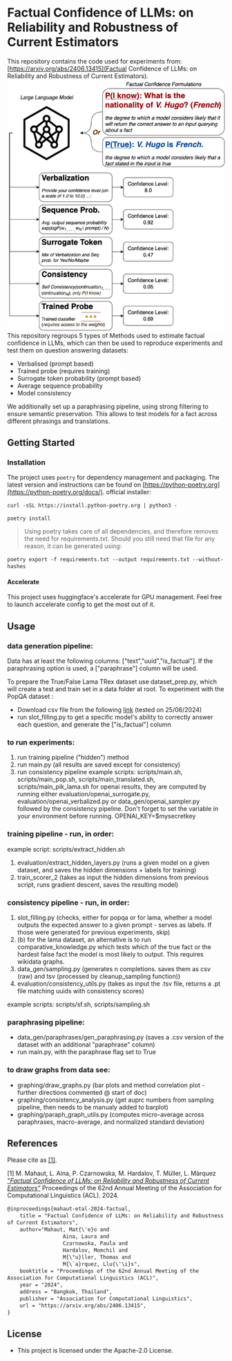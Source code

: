 # Factual Confidence of LLMs: on Reliability and Robustness of Current Estimators
This repository contains the code used for experiments from: [https://arxiv.org/abs/2406.13415](Factual Confidence of LLMs: on Reliability and Robustness of Current Estimators).
![Descriptive diagram of a sentence being processed by multiple testing methods](Fact_Conf.png)
This repository regroups 5 types of Methods used to estimate factual confidence in LLMs, which can then be used to reproduce experiments and test them on question answering datasets: 
- Verbalised (prompt based)
- Trained probe (requires training)
- Surrogate token probability (prompt based)
- Average sequence probability
- Model consistency

We additionally set up a paraphrasing pipeline, using strong filtering to ensure semantic preservation. This allows to test models for a fact across different phrasings and translations.
## Getting Started

### Installation
The project uses `poetry` for dependency management and packaging. The latest version and instructions can be
found on [https://python-poetry.org](https://python-poetry.org/docs/).
official installer:
```shell
curl -sSL https://install.python-poetry.org | python3 -
```

```shell
poetry install
```

>Using poetry takes care of all dependencies, and therefore removes the need for requirements.txt. Should you still need that file for any reason, it can be generated using:
```shell
poetry export -f requirements.txt --output requirements.txt --without-hashes
```

#### Accelerate
This project uses huggingface's accelerate for GPU management. 
Feel free to launch accelerate config to get the most out of it.

## Usage
### data generation pipeline:
Data has at least the following columns: ["text","uuid","is_factual"]. If the paraphrasing option is used, a ["paraphrase"] column will be used.

To prepare the True/False Lama TRex dataset use dataset_prep.py, which will create a test and train set in a data folder at root.
To experiment with the PopQA dataset :
 - Download csv file from the following [link](https://github.com/AlexTMallen/adaptive-retrieval/blob/main/data/popQA.tsv) (tested on 25/06/2024)
 - run slot_filling.py to get a specific model's ability to correctly answer each question, and generate the ["is_factual"] column
### to run experiments:
1. run training pipeline ("hidden") method
2. run main.py (all results are saved except for consistency)
3. run consistency pipeline
example scripts: scripts/main.sh, scripts/main_pop.sh, scripts/main_translated.sh, scripts/main_pik_lama.sh
for openai results, they are computed by running either evaluation/openai_surrogate.py, evaluation/openai_verbalized.py or data_gen/openai_sampler.py followed by the consistency pipeline.
Don't forget to set the variable in your environment before running. OPENAI_KEY=$mysecretkey 

### training pipeline - run, in order:
example script: scripts/extract_hidden.sh 
1. evaluation/extract_hidden_layers.py (runs a given model on a given dataset, and saves the hidden dimensions + labels for training)
2. train_scorer_2 (takes as input the hidden dimensions from previous script, runs gradient descent, saves the resulting model)

### consistency pipeline - run, in order:
1. slot_filling.py (checks, either for popqa or for lama, whether a model outputs the expected answer to a given prompt - serves as labels. If those were generated for previous experiments, skip)
1. (b) for the lama dataset, an alternative is to run comparative_knowledge.py which tests which of the true fact or the hardest false fact the model is most likely to output. This requires wikidata graphs.
2. data_gen/sampling.py (generates n completions. saves them as csv (raw) and tsv (processed by cleanup_sampling function))
3. evaluation/consistency_utils.py (takes as input the .tsv file, returns a .pt file matching uuids with consistency scores)

example scripts: scripts/sf.sh, scripts/sampling.sh

### paraphrasing pipeline:
- data_gen/paraphrases/gen_paraphrasing.py (saves a .csv version of the dataset with an additional "paraphrase" column)
- run main.py, with the paraphrase flag set to True

### to draw graphs from data see:
* graphing/draw_graphs.py (bar plots and method correlation plot - further directions commented @ start of doc)
* graphing/consistency_analysis.py (get auprc numbers from sampling pipeline, then needs to be manualy added to barplot)
* graphing/paraph_graph_utils.py (computes micro-average across paraphrases, macro-average, and normalized standard deviation)

## References

Please cite as [[1]](https://arxiv.org/abs/2406.13415).


[1] M. Mahaut, L. Aina, P. Czarnowska, M. Hardalov, T. Müller, L. Màrquez ["*Factual Confidence of LLMs:
on Reliability and Robustness of Current Estimators"*]() Proceedings of the 62nd Annual Meeting of the Association for Computational Linguistics (ACL). 2024.


```
@inproceedings{mahaut-etal-2024-factual,
    title = "Factual Confidence of LLMs: on Reliability and Robustness of Current Estimators",
    author="Mahaut, Mat{\'e}o and
                  Aina, Laura and 
                  Czarnowska, Paula and 
                  Hardalov, Momchil and 
                  M{\"u}ller, Thomas and 
                  M{\`a}rquez, Llu{\'\i}s",
    booktitle = "Proceedings of the 62nd Annual Meeting of the Association for Computational Linguistics (ACL)",
    year = "2024",
    address = "Bangkok, Thailand",
    publisher = "Association for Computational Linguistics",
    url = "https://arxiv.org/abs/2406.13415",
}
```

## License
- This project is licensed under the Apache-2.0 License.
